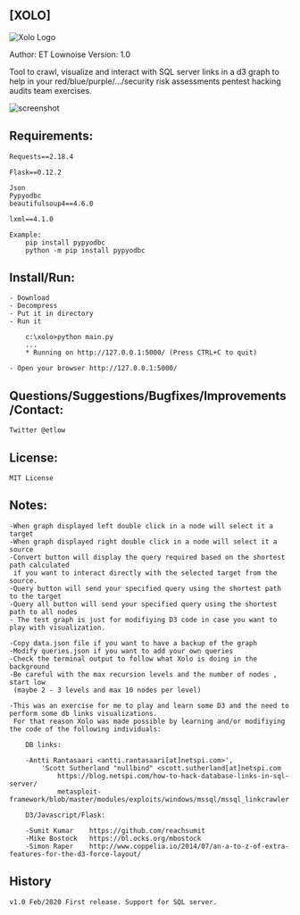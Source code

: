 [XOLO] 
--------
![Xolo Logo](/static/icons/xolo-logo.png)

Author: ET Lownoise 
Version: 1.0

Tool to crawl, visualize and interact with SQL server links in a d3 graph to help in your 
red/blue/purple/.../security risk assessments pentest hacking audits team exercises. 

![screenshot](/static/icons/Capture.PNG)

Requirements:
-------------

	Requests==2.18.4

	Flask==0.12.2

	Json
	Pypyodbc
	beautifulsoup4==4.6.0

	lxml==4.1.0

	Example:
		pip install pypyodbc
		python -m pip install pypyodbc

Install/Run:
------------
	- Download
	- Decompress 
	- Put it in directory
	- Run it
	
		c:\xolo>python main.py
 		...
 		* Running on http://127.0.0.1:5000/ (Press CTRL+C to quit)

	- Open your browser http://127.0.0.1:5000/

Questions/Suggestions/Bugfixes/Improvements/Contact:
----------------------------------------------------
	Twitter @etlow

License:
--------
	MIT License    

Notes:
------
	-When graph displayed left double click in a node will select it a target
	-When graph displayed right double click in a node will select it a source
	-Convert button will display the query required based on the shortest path calculated
	 if you want to interact directly with the selected target from the source.
	-Query button will send your specified query using the shortest path to the target
	-Query all button will send your specified query using the shortest path to all nodes
	- The test graph is just for modifiying D3 code in case you want to play with visualization.

	-Copy data.json file if you want to have a backup of the graph
	-Modify queries.json if you want to add your own queries
	-Check the terminal output to follow what Xolo is doing in the background
	-Be careful with the max recursion levels and the number of nodes , start low 
	 (maybe 2 - 3 levels and max 10 nodes per level)

	-This was an exercise for me to play and learn some D3 and the need to perform some db links visualizations. 
	 For that reason Xolo was made possible by learning and/or modifiying the code of the following individuals:
		
		DB links:
		
		-Antti Rantasaari <antti.rantasaari[at]netspi.com>',
          	'Scott Sutherland "nullbind" <scott.sutherland[at]netspi.com 
				https://blog.netspi.com/how-to-hack-database-links-in-sql-server/
				metasploit-framework/blob/master/modules/exploits/windows/mssql/mssql_linkcrawler.rb

		D3/Javascript/Flask:

		-Sumit Kumar 	https://github.com/reachsumit
		-Mike Bostock 	https://bl.ocks.org/mbostock
		-Simon Raper 	http://www.coppelia.io/2014/07/an-a-to-z-of-extra-features-for-the-d3-force-layout/


History
-------
	v1.0 Feb/2020 First release. Support for SQL server.











	



